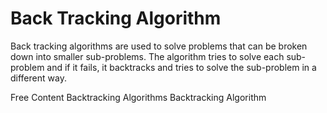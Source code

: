 # Back Tracking Algorithm

Back tracking algorithms are used to solve problems that can be broken down into smaller sub-problems. The algorithm tries to solve each sub-problem and if it fails, it backtracks and tries to solve the sub-problem in a different way.

<ResourceGroupTitle>Free Content</ResourceGroupTitle>
<BadgeLink colorScheme='yellow' badgeText='Read' href='https://www.geeksforgeeks.org/backtracking-algorithms'>Backtracking Algorithms</BadgeLink>
<BadgeLink colorScheme='yellow' badgeText='Read' href='https://www.programiz.com/dsa/backtracking-algorithm'>Backtracking Algorithm</BadgeLink>
